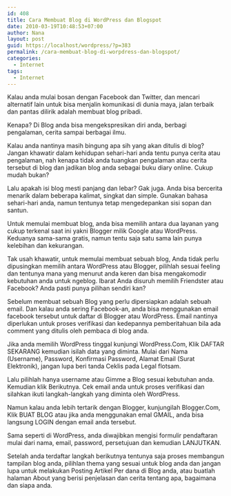 ```yaml
---
id: 408
title: Cara Membuat Blog di WordPress dan Blogspot
date: 2010-03-19T10:48:53+07:00
author: Nana
layout: post
guid: https://localhost/wordpress/?p=383
permalink: /cara-membuat-blog-di-worpdress-dan-blogspot/
categories:
  - Internet
tags:
  - Internet
---
```

Kalau anda mulai bosan dengan Facebook dan Twitter, dan mencari alternatif lain untuk bisa menjalin komunikasi di dunia maya, jalan terbaik dan pantas dilirik adalah membuat blog pribadi.

Kenapa? Di Blog anda bisa mengekspresikan diri anda, berbagi pengalaman, cerita sampai berbagai ilmu.

Kalau anda nantinya masih bingung apa sih yang akan ditulis di blog? Jangan khawatir dalam kehidupan sehari-hari anda tentu punya cerita atau pengalaman, nah kenapa tidak anda tuangkan pengalaman atau cerita tersebut di blog dan jadikan blog anda sebagai buku diary online. Cukup mudah bukan?

Lalu apakah isi blog mesti panjang dan lebar? Gak juga. Anda bisa bercerita menarik dalam beberapa kalimat, singkat dan simple. Gunakan bahasa sehari-hari anda, namun tentunya tetap mengedepankan sisi sopan dan santun.

Untuk memulai membuat blog, anda bisa memilih antara dua layanan yang cukup terkenal saat ini yakni Blogger milik Google atau WordPress. Keduanya sama-sama gratis, namun tentu saja satu sama lain punya kelebihan dan kekurangan.

Tak usah khawatir, untuk memulai membuat sebuah blog, Anda tidak perlu dipusingkan memilih antara WordPress atau Blogger, pilihlah sesuai feeling dan tentunya mana yang menurut anda keren dan bisa mengakomodir kebutuhan anda untuk ngeblog. Ibarat Anda disuruh memilih Friendster atau Facebook? Anda pasti punya pilihan sendiri kan?

Sebelum membuat sebuah Blog yang perlu dipersiapkan adalah sebuah email. Dan kalau anda sering Facebook-an, anda bisa menggunakan email facebook tersebut untuk daftar di Blogger atau WordPress. Email nantinya diperlukan untuk proses verifikasi dan kedepannya pemberitahuan bila ada comment yang ditulis oleh pembaca di blog anda.

Jika anda memilih WordPress tinggal kunjungi WordPress.Com, Klik DAFTAR SEKARANG kemudian isilah data yang diminta. Mulai dari Nama (Username), Password, Konfirmasi Password, Alamat Email (Surat Elektronik), jangan lupa beri tanda Ceklis pada Legal flotsam.

Lalu pilihlah hanya username atau Gimme a Blog sesuai kebutuhan anda. Kemudian klik Berikutnya. Cek email anda untuk proses verifikasi dan silahkan ikuti langkah-langkah yang diminta oleh WordPress.

Namun kalau anda lebih tertarik dengan Blogger, kunjungilah Blogger.Com, Klik BUAT BLOG atau jika anda menggunakan emal GMAIL, anda bisa langsung LOGIN dengan email anda tersebut.

Sama seperti di WordPress, anda diwajibkan mengisi formulir pendaftaran mulai dari nama, email, password, persetujuan dan kemudian LANJUTKAN.

Setelah anda terdaftar langkah berikutnya tentunya saja proses membangun tampilan blog anda, pilihlan thema yang sesuai untuk blog anda dan jangan lupa untuk melakukan Posting Artikel Per dana di Blog anda, atau buatlah halaman About yang berisi penjelasan dan cerita tentang apa, bagaimana dan siapa anda.